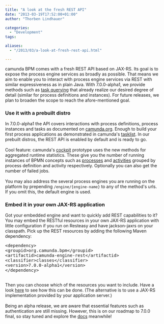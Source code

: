```yaml
---
title: "A look at the fresh REST API"
date: "2013-03-19T17:52:00+01:00"
author: "Thorben Lindhauer"

categories:
  - "Development"
tags: 

aliases:
  - "/2013/03/a-look-at-fresh-rest-api.html"

---
```


camunda BPM comes with a fresh REST API based on JAX-RS. Its goal is to expose the process engine services as broadly as possible. That means we aim to enable you to interact with process engine services via REST with similar expressiveness as in plain Java. With 7.0.0-alpha1, we provide methods such as <a href="http://docs.camunda.org/latest/api-references/rest/#task">task querying</a> that already realize our desired degree of detail (similar for process definitions and instances). For future releases, we plan to broaden the scope to reach the afore-mentioned goal.<br />
<h3>
Use it with a prebuilt distro </h3>
In 7.0.0-alpha1 the API covers interactions with process definitions, process instances and tasks as documented on <a href="http://docs.camunda.org/latest/api-references/rest/">camunda.org</a>. Enough to build your first process applications as demonstrated in camunda's <a href="http://docs.camunda.org/latest/guides/user-guide/#tasklist">tasklist</a>. In our prebuilt distros, the REST API is enabled by default and is ready to go.<br />
<br />
Cool feature: camunda's <a href="http://docs.camunda.org/latest/guides/user-guide/#cockpit">cockpit</a> prototype uses the new methods for aggregated runtime statistics. These give you the number of running instances of BPMN concepts such as <a href="http://docs.camunda.org/latest/api-references/rest/#process-definition">processes</a> and <a href="http://docs.camunda.org/latest/api-references/rest/#process-definition-get-activity-instance-statistics">activities</a> grouped by process definition and activity respectively. Optionally you can also get the number of failed jobs.<br />
<br />
You may also address the several process engines you are running on the platform by prepending <code>/engine/{engine-name}</code> to any of the method's urls. If you omit this, the default engine is used. <br />
<h3>
Embed it in your own JAX-RS application</h3>
Got your embedded engine and want to quickly add REST capabilities to it? You may embed the RESTful resources in your own JAX-RS application with little&nbsp;configuration if you run on Resteasy and have jackson-jaxrs on your classpath. Pick up the REST resources by adding the following Maven dependency:<br />
<pre>&lt;dependency&gt;
&lt;groupid&gt;org.camunda.bpm&lt;/groupid&gt;
&lt;artifactid&gt;camunda-engine-rest&lt;/artifactid&gt;
&lt;classifier&gt;classes&lt;/classifier&gt;
&lt;version&gt;7.0.0-alpha1&lt;/version&gt;
&lt;/dependency&gt;
</pre>
<br />
Then you can choose which of the resources you want to include. Have a look <a href="http://docs.camunda.org/latest/api-references/rest/#overview-embedding-the-api">here</a> to see how this can be done. (The alternative is to use a JAX-RS implementation provided by your application server.)<br />
<br />
Being an alpha release, we are aware that essential features such as authentication are still missing. However, this is on our roadmap to 7.0.0 final, so stay tuned and explore the <a href="http://docs.camunda.org/latest/">docs</a> meanwhile!